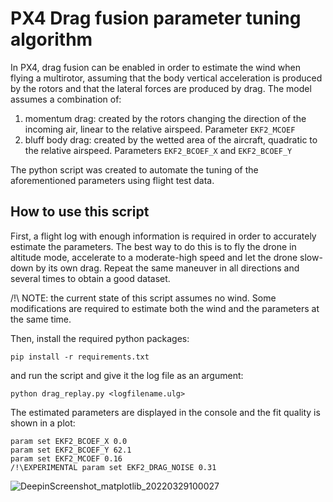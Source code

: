 # PX4 Drag fusion parameter tuning algorithm
In PX4, drag fusion can be enabled in order to estimate the wind when flying a multirotor, assuming that the body vertical acceleration is produced by the rotors and that the lateral forces are produced by drag.
The model assumes a combination of:
1. momentum drag: created by the rotors changing the direction of the incoming air, linear to the relative airspeed. Parameter `EKF2_MCOEF`
2. bluff body drag: created by the wetted area of the aircraft, quadratic to the relative airspeed. Parameters `EKF2_BCOEF_X` and `EKF2_BCOEF_Y`

The python script was created to automate the tuning of the aforementioned parameters using flight test data.

## How to use this script
First, a flight log with enough information is required in order to accurately estimate the parameters.
The best way to do this is to fly the drone in altitude mode, accelerate to a moderate-high speed and let the drone slow-down by its own drag.
Repeat the same maneuver in all directions and several times to obtain a good dataset.

/!\ NOTE: the current state of this script assumes no wind. Some modifications are required to estimate both the wind and the parameters at the same time.

Then, install the required python packages:
```
pip install -r requirements.txt
```
and run the script and give it the log file as an argument:
```
python drag_replay.py <logfilename.ulg>
```

The estimated parameters are displayed in the console and the fit quality is shown in a plot:
```
param set EKF2_BCOEF_X 0.0
param set EKF2_BCOEF_Y 62.1
param set EKF2_MCOEF 0.16
/!\EXPERIMENTAL param set EKF2_DRAG_NOISE 0.31
```
![DeepinScreenshot_matplotlib_20220329100027](https://user-images.githubusercontent.com/14822839/160563024-efddd100-d7db-46f7-8676-cf4296e9f737.png)
